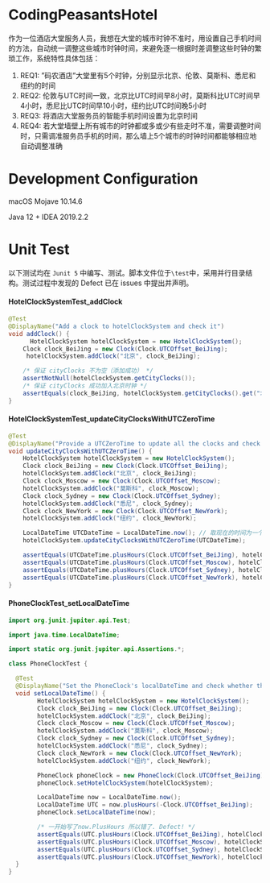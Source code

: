 # CodingPeasantsHotel
作为一位酒店大堂服务人员，我想在大堂的城市时钟不准时，用设置自己手机时间的方法，自动统一调整这些城市时钟时间，来避免逐一根据时差调整这些时钟的繁琐工作，系统特性具体包括：

1. REQ1: ”码农酒店”大堂里有5个时钟，分别显示北京、伦敦、莫斯科、悉尼和纽约的时间
2. REQ2: 伦敦与UTC时间一致，北京比UTC时间早8小时，莫斯科比UTC时间早4小时，悉尼比UTC时间早10小时，纽约比UTC时间晚5小时
3. REQ3: 将酒店大堂服务员的智能手机时间设置为北京时间
4. REQ4: 若大堂墙壁上所有城市的时钟都或多或少有些走时不准，需要调整时间时，只需调准服务员手机的时间，那么墙上5个城市的时钟时间都能够相应地自动调整准确



# Development Configuration

macOS Mojave 10.14.6

Java 12 + IDEA 2019.2.2



# Unit Test

以下测试均在 `Junit 5` 中编写、测试。脚本文件位于`\test`中，采用并行目录结构。测试过程中发现的 Defect 已在 issues 中提出并声明。

#### HotelClockSystemTest_addClock

```java
@Test
@DisplayName("Add a clock to hotelClockSystem and check it")
void addClock() {
	  HotelClockSystem hotelClockSystem = new HotelClockSystem();
  	Clock clock_BeiJing = new Clock(Clock.UTCOffset_BeiJing);
 	 hotelClockSystem.addClock("北京", clock_BeiJing);

  	/* 保证 cityClocks 不为空（添加成功） */
  	assertNotNull(hotelClockSystem.getCityClocks());
  	/* 保证 cityClocks 成功加入北京时钟 */
  	assertEquals(clock_BeiJing, hotelClockSystem.getCityClocks().get("北京"));
}
```



#### HotelClockSystemTest_updateCityClocksWithUTCZeroTime

```java
@Test
@DisplayName("Provide a UTCZeroTime to update all the clocks and check it.")
void updateCityClocksWithUTCZeroTime() {
    HotelClockSystem hotelClockSystem = new HotelClockSystem();
    Clock clock_BeiJing = new Clock(Clock.UTCOffset_BeiJing);
    hotelClockSystem.addClock("北京", clock_BeiJing);
    Clock clock_Moscow = new Clock(Clock.UTCOffset_Moscow);
    hotelClockSystem.addClock("莫斯科", clock_Moscow);
    Clock clock_Sydney = new Clock(Clock.UTCOffset_Sydney);
    hotelClockSystem.addClock("悉尼", clock_Sydney);
    Clock clock_NewYork = new Clock(Clock.UTCOffset_NewYork);
    hotelClockSystem.addClock("纽约", clock_NewYork);

    LocalDateTime UTCDateTime = LocalDateTime.now(); // 取现在的时间为一个 UTCDateTime，尽管测试时 now 是北京时区的时间，但是不影响函数功能的判断
    hotelClockSystem.updateCityClocksWithUTCZeroTime(UTCDateTime);

    assertEquals(UTCDateTime.plusHours(Clock.UTCOffset_BeiJing), hotelClockSystem.getCityClocks().get("北京").localDateTime);
    assertEquals(UTCDateTime.plusHours(Clock.UTCOffset_Moscow), hotelClockSystem.getCityClocks().get("莫斯科").localDateTime);
    assertEquals(UTCDateTime.plusHours(Clock.UTCOffset_Sydney), hotelClockSystem.getCityClocks().get("悉尼").localDateTime);
    assertEquals(UTCDateTime.plusHours(Clock.UTCOffset_NewYork), hotelClockSystem.getCityClocks().get("纽约").localDateTime);
}
```



#### PhoneClockTest_setLocalDateTime

```java
import org.junit.jupiter.api.Test;

import java.time.LocalDateTime;

import static org.junit.jupiter.api.Assertions.*;

class PhoneClockTest {

  @Test
  @DisplayName("Set the PhoneClock's localDateTime and check whether the clocks in the hotel have been synchronized.")
  void setLocalDateTime() {
    	HotelClockSystem hotelClockSystem = new HotelClockSystem();
    	Clock clock_BeiJing = new Clock(Clock.UTCOffset_BeiJing);
    	hotelClockSystem.addClock("北京", clock_BeiJing);
    	Clock clock_Moscow = new Clock(Clock.UTCOffset_Moscow);
    	hotelClockSystem.addClock("莫斯科", clock_Moscow);
    	Clock clock_Sydney = new Clock(Clock.UTCOffset_Sydney);
    	hotelClockSystem.addClock("悉尼", clock_Sydney);
    	Clock clock_NewYork = new Clock(Clock.UTCOffset_NewYork);
    	hotelClockSystem.addClock("纽约", clock_NewYork);

    	PhoneClock phoneClock = new PhoneClock(Clock.UTCOffset_BeiJing);
    	phoneClock.setHotelClockSystem(hotelClockSystem);

    	LocalDateTime now = LocalDateTime.now();
    	LocalDateTime UTC = now.plusHours(-Clock.UTCOffset_BeiJing);
    	phoneClock.setLocalDateTime(now);

    	/* 一开始写了now.PlusHours 所以错了. Defect! */
    	assertEquals(UTC.plusHours(Clock.UTCOffset_BeiJing), hotelClockSystem.getCityClocks().get("北京").localDateTime);
    	assertEquals(UTC.plusHours(Clock.UTCOffset_Moscow), hotelClockSystem.getCityClocks().get("莫斯科").localDateTime);
    	assertEquals(UTC.plusHours(Clock.UTCOffset_Sydney), hotelClockSystem.getCityClocks().get("悉尼").localDateTime);
    	assertEquals(UTC.plusHours(Clock.UTCOffset_NewYork), hotelClockSystem.getCityClocks().get("纽约").localDateTime);
  }
}
```

